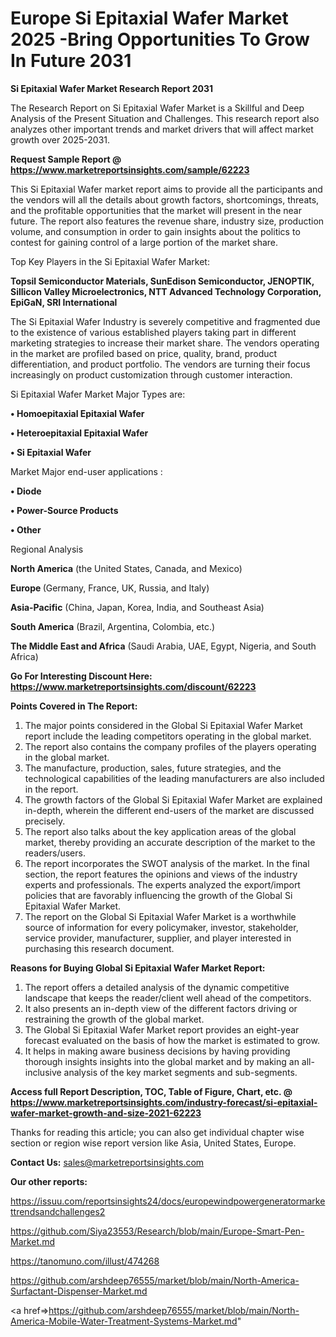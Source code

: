 # Europe Si Epitaxial Wafer Market 2025 -Bring Opportunities To Grow In Future 2031

<strong>Si Epitaxial Wafer Market Research Report 2031</strong>

The Research Report on Si Epitaxial Wafer Market is a Skillful and Deep Analysis of the Present Situation and Challenges. This research report also analyzes other important trends and market drivers that will affect market growth over 2025-2031.

<strong>Request Sample Report @ <a href=https://www.marketreportsinsights.com/sample/62223>https://www.marketreportsinsights.com/sample/62223</a></strong>

This Si Epitaxial Wafer market report aims to provide all the participants and the vendors will all the details about growth factors, shortcomings, threats, and the profitable opportunities that the market will present in the near future. The report also features the revenue share, industry size, production volume, and consumption in order to gain insights about the politics to contest for gaining control of a large portion of the market share.

Top Key Players in the Si Epitaxial Wafer Market:

<strong>Topsil Semiconductor Materials, SunEdison Semiconductor, JENOPTIK, Sillicon Valley Microelectronics, NTT Advanced Technology Corporation, EpiGaN, SRI International</strong>

The Si Epitaxial Wafer Industry is severely competitive and fragmented due to the existence of various established players taking part in different marketing strategies to increase their market share. The vendors operating in the market are profiled based on price, quality, brand, product differentiation, and product portfolio. The vendors are turning their focus increasingly on product customization through customer interaction.

Si Epitaxial Wafer Market Major Types are:

<strong>• Homoepitaxial Epitaxial Wafer

• Heteroepitaxial Epitaxial Wafer

• Si Epitaxial Wafer</strong>

Market Major end-user applications :

<strong>• Diode

• Power-Source Products

• Other</strong>

Regional Analysis

</u><strong><b>North America</b></strong> (the United States, Canada, and Mexico)

<strong><b>Europe </b></strong>(Germany, France, UK, Russia, and Italy)

<strong><b>Asia-Pacific</b></strong> (China, Japan, Korea, India, and Southeast Asia)

<strong><b>South America</b></strong> (Brazil, Argentina, Colombia, etc.)

<strong><b>The Middle East and Africa</b></strong> (Saudi Arabia, UAE, Egypt, Nigeria, and South Africa)

<strong>Go For Interesting Discount Here: <a href=https://www.marketreportsinsights.com/discount/62223>https://www.marketreportsinsights.com/discount/62223</a></strong>

<strong>Points Covered in The Report:</strong>
<ol>
  <li>The major points considered in the Global Si Epitaxial Wafer Market report include the leading competitors operating in the global market.</li>
  <li>The report also contains the company profiles of the players operating in the global market.</li>
  <li>The manufacture, production, sales, future strategies, and the technological capabilities of the leading manufacturers are also included in the report.</li>
  <li>The growth factors of the Global Si Epitaxial Wafer Market are explained in-depth, wherein the different end-users of the market are discussed precisely.</li>
  <li>The report also talks about the key application areas of the global market, thereby providing an accurate description of the market to the readers/users.</li>
  <li>The report incorporates the SWOT analysis of the market. In the final section, the report features the opinions and views of the industry experts and professionals. The experts analyzed the export/import policies that are favorably influencing the growth of the Global Si Epitaxial Wafer Market.</li>
  <li>The report on the Global Si Epitaxial Wafer Market is a worthwhile source of information for every policymaker, investor, stakeholder, service provider, manufacturer, supplier, and player interested in purchasing this research document.</li>
</ol>
<strong>Reasons for Buying Global Si Epitaxial Wafer Market Report:</strong>

<ol>
  <li>The report offers a detailed analysis of the dynamic competitive landscape that keeps the reader/client well ahead of the competitors.</li>
  <li>It also presents an in-depth view of the different factors driving or restraining the growth of the global market.</li>
  <li>The Global Si Epitaxial Wafer Market report provides an eight-year forecast evaluated on the basis of how the market is estimated to grow.</li>
  <li>It helps in making aware business decisions by having providing thorough insights insights into the global market and by making an all-inclusive analysis of the key market segments and sub-segments.</li>
</ol>
<strong>Access full Report Description, TOC, Table of Figure, Chart, etc. @ <a href=https://www.marketreportsinsights.com/industry-forecast/si-epitaxial-wafer-market-growth-and-size-2021-62223>https://www.marketreportsinsights.com/industry-forecast/si-epitaxial-wafer-market-growth-and-size-2021-62223</a></strong>


Thanks for reading this article; you can also get individual chapter wise section or region wise report version like Asia, United States, Europe.

<strong>Contact Us:</strong>
sales@marketreportsinsights.com

<strong>Our other reports:</strong>

<a href=https://issuu.com/reportsinsights24/docs/europewindpowergeneratormarkettrendsandchallenges2>https://issuu.com/reportsinsights24/docs/europewindpowergeneratormarkettrendsandchallenges2</a>

<a href=https://github.com/Siya23553/Research/blob/main/Europe-Smart-Pen-Market.md>https://github.com/Siya23553/Research/blob/main/Europe-Smart-Pen-Market.md</a>

<a href=https://tanomuno.com/illust/474268>https://tanomuno.com/illust/474268</a>

<a href=https://github.com/arshdeep76555/market/blob/main/North-America-Surfactant-Dispenser-Market.md>https://github.com/arshdeep76555/market/blob/main/North-America-Surfactant-Dispenser-Market.md</a>

<a href=>https://github.com/arshdeep76555/market/blob/main/North-America-Mobile-Water-Treatment-Systems-Market.md</a>"
